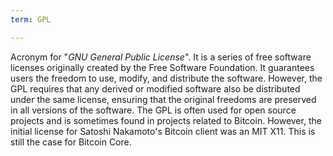 ```yaml
---
term: GPL

---
```

Acronym for "*GNU General Public License*". It is a series of free software licenses originally created by the Free Software Foundation. It guarantees users the freedom to use, modify, and distribute the software. However, the GPL requires that any derived or modified software also be distributed under the same license, ensuring that the original freedoms are preserved in all versions of the software. The GPL is often used for open source projects and is sometimes found in projects related to Bitcoin. However, the initial license for Satoshi Nakamoto's Bitcoin client was an MIT X11. This is still the case for Bitcoin Core.